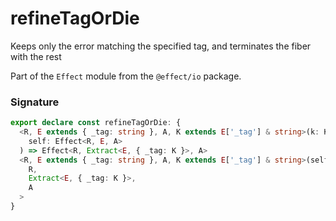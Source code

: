 # refineTagOrDie

Keeps only the error matching the specified tag, and terminates the fiber
with the rest

Part of the `Effect` module from the `@effect/io` package.

### Signature

```typescript
export declare const refineTagOrDie: {
  <R, E extends { _tag: string }, A, K extends E['_tag'] & string>(k: K): (
    self: Effect<R, E, A>
  ) => Effect<R, Extract<E, { _tag: K }>, A>
  <R, E extends { _tag: string }, A, K extends E['_tag'] & string>(self: Effect<R, E, A>, k: K): Effect<
    R,
    Extract<E, { _tag: K }>,
    A
  >
}
```
